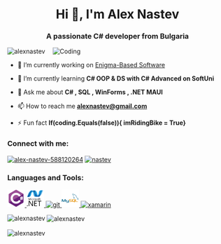 <h1 align="center">Hi 👋, I'm Alex Nastev</h1>
<h3 align="center">A passionate C# developer from Bulgaria</h3>
<img align="right" alt="Coding" width="400" src"https://i.pinimg.com/originals/e4/26/70/e426702edf874b181aced1e2fa5c6cde.gif">

<p align="left"> <img src="https://komarev.com/ghpvc/?username=alexnastev&label=Profile%20views&color=0e75b6&style=flat" alt="alexnastev" /> </p>

- 🔭 I’m currently working on [Enigma-Based Software](https://github.com/AlexNastev/EncryptSoftware)

- 🌱 I’m currently learning **C# OOP & DS with C# Advanced on SoftUni**

- 💬 Ask me about **C# , SQL , WinForms , .NET MAUI**

- 📫 How to reach me **alexnastev@gmail.com**

- ⚡ Fun fact **If(coding.Equals(false)){ imRidingBike = True}**

<h3 align="left">Connect with me:</h3>
<p align="left">
<a href="https://linkedin.com/in/alex-nastev-588120264" target="blank"><img align="center" src="https://raw.githubusercontent.com/rahuldkjain/github-profile-readme-generator/master/src/images/icons/Social/linked-in-alt.svg" alt="alex-nastev-588120264" height="30" width="40" /></a>
<a href="https://www.leetcode.com/nastev" target="blank"><img align="center" src="https://raw.githubusercontent.com/rahuldkjain/github-profile-readme-generator/master/src/images/icons/Social/leet-code.svg" alt="nastev" height="30" width="40" /></a>
</p>

<h3 align="left">Languages and Tools:</h3>
<p align="left"> <a href="https://www.w3schools.com/cs/" target="_blank" rel="noreferrer"> <img src="https://raw.githubusercontent.com/devicons/devicon/master/icons/csharp/csharp-original.svg" alt="csharp" width="40" height="40"/> </a> <a href="https://dotnet.microsoft.com/" target="_blank" rel="noreferrer"> <img src="https://raw.githubusercontent.com/devicons/devicon/master/icons/dot-net/dot-net-original-wordmark.svg" alt="dotnet" width="40" height="40"/> </a> <a href="https://git-scm.com/" target="_blank" rel="noreferrer"> <img src="https://www.vectorlogo.zone/logos/git-scm/git-scm-icon.svg" alt="git" width="40" height="40"/> </a> <a href="https://www.mysql.com/" target="_blank" rel="noreferrer"> <img src="https://raw.githubusercontent.com/devicons/devicon/master/icons/mysql/mysql-original-wordmark.svg" alt="mysql" width="40" height="40"/> </a> <a href="https://dotnet.microsoft.com/apps/xamarin" target="_blank" rel="noreferrer"> <img src="https://raw.githubusercontent.com/detain/svg-logos/780f25886640cef088af994181646db2f6b1a3f8/svg/xamarin.svg" alt="xamarin" width="40" height="40"/> </a> </p>

<p><img align="left" src="https://github-readme-stats.vercel.app/api/top-langs?username=alexnastev&show_icons=true&locale=en&layout=compact" alt="alexnastev" /></p>

<p>&nbsp;<img align="center" src="https://github-readme-stats.vercel.app/api?username=alexnastev&show_icons=true&locale=en" alt="alexnastev" /></p>

<p><img align="center" src="https://github-readme-streak-stats.herokuapp.com/?user=alexnastev&" alt="alexnastev" /></p>
